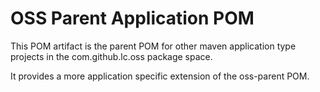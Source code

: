 OSS Parent Application POM
==
This POM artifact is the parent POM for other maven application type projects in the com.github.lc.oss package space.

It provides a more application specific extension of the oss-parent POM.
